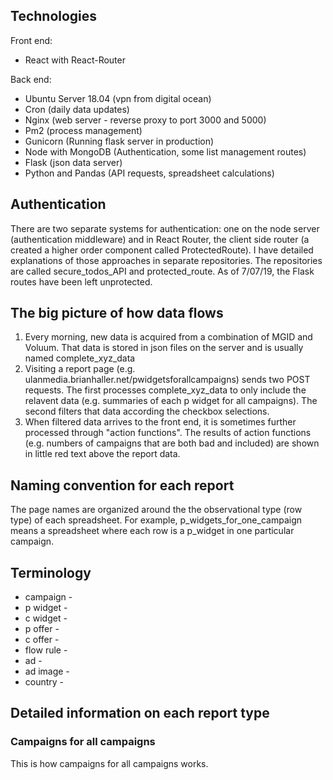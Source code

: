 ## Technologies

Front end: 
* React with React-Router 

Back end:
* Ubuntu Server 18.04 (vpn from digital ocean)
* Cron (daily data updates)
* Nginx (web server - reverse proxy to port 3000 and 5000)
* Pm2 (process management)
* Gunicorn (Running flask server in production)
* Node with MongoDB (Authentication, some list management routes)
* Flask (json data server)
* Python and Pandas (API requests, spreadsheet calculations)

## Authentication

There are two separate systems for authentication: one on the node server
(authentication middleware) and in React Router, the client side router (a created a higher order
component called ProtectedRoute). I have detailed explanations of those approaches
in separate repositories. The repositories are called secure_todos_API and
protected_route. As of 7/07/19, the Flask routes have been left unprotected. 

## The big picture of how data flows

1. Every morning, new data is acquired from a combination of MGID and Voluum.
   That data is stored in json files on the server and is usually named complete_xyz_data
2. Visiting a report page (e.g.
   ulanmedia.brianhaller.net/pwidgetsforallcampaigns) sends two POST requests.
The first processes complete_xyz_data to only include the relavent data (e.g.
summaries of each p widget for all campaigns). The second filters that data
according the checkbox selections.  
3. When filtered data arrives to the front end, it is sometimes further
   processed through "action functions". The results of action functions (e.g.
numbers of campaigns that are both bad and included) are shown in little red
text above the report data. 

## Naming convention for each report

The page names are organized around the the observational type (row
type) of each spreadsheet. For example, p_widgets_for_one_campaign means a
spreadsheet where each row is a p_widget in one particular campaign. 

## Terminology 

* campaign -
* p widget -
* c widget -
* p offer -
* c offer -
* flow rule -
* ad -
* ad image -
* country -

## Detailed information on each report type

### Campaigns for all campaigns

This is how campaigns for all campaigns works. 
